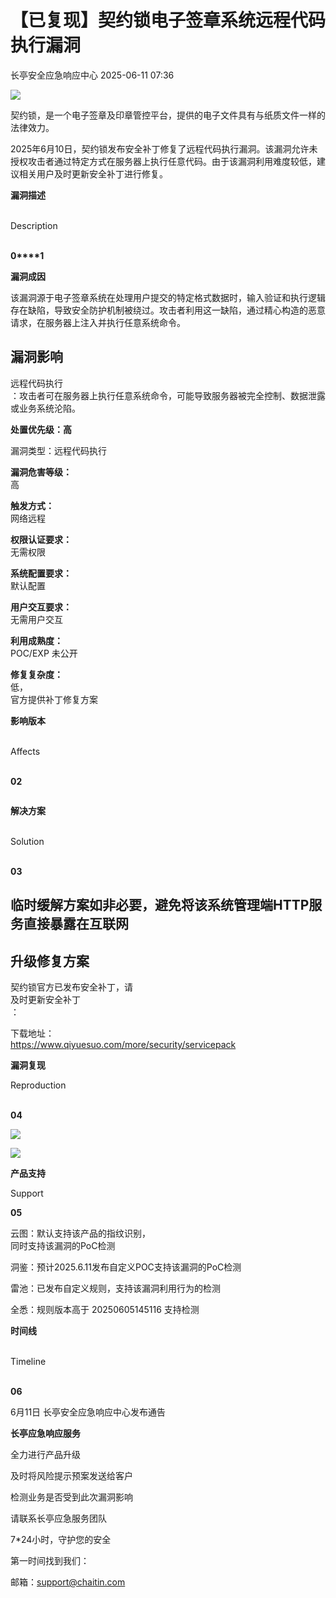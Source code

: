 #  【已复现】契约锁电子签章系统远程代码执行漏洞  
 长亭安全应急响应中心   2025-06-11 07:36  
  
![](https://mmbiz.qpic.cn/sz_mmbiz_jpg/FOh11C4BDicSFMfNoibn320w3iah1aRhyQNRoU0RzEibDS84falRSxyg1bCYOcwWZTQGPb16gFwnLakIib0icuUX3ibWQ/640?wx_fmt=jpeg&from=appmsg "")  
  
  
契约锁，是一个电子签章及印章管控平台，提供的电子文件具有与纸质文件一样的法律效力。  
  
  
2025年6月10日，契约锁发布安全补丁修复了远程代码执行漏洞。该漏洞允许未授权攻击者通过特定方式在服务器上执行任意代码。由于该漏洞利用难度较低，建议相关用户及时更新安全补丁进行修复。  
  
  
**漏洞描述**  
  
   
Description  
   
  
  
  
**0****1**  
  
**漏洞成因**  
  
该漏洞源于电子签章系统在处理用户提交的特定格式数据时，输入验证和执行逻辑存在缺陷，导致安全防护机制被绕过。攻击者利用这一缺陷，通过精心构造的恶意请求，在服务器上注入并执行任意系统命令。  
  
## 漏洞影响  
  
远程代码执行  
：攻击者可在服务器上执行任意系统命令，可能导致服务器被完全控制、数据泄露或业务系统沦陷。  
  
  
**处置优先级：高**  
  
漏洞类型：远程代码执行  
  
**漏洞危害等级：**  
高  
  
**触发方式：**  
网络远程  
  
**权限认证要求：**  
无需权限  
  
**系统配置要求：**  
默认配置  
  
**用户交互要求：**  
无需用户交互  
  
**利用成熟度：**  
POC/EXP 未公开  
  
**修复复杂度：**  
低，  
官方提供补丁修复方案  
  
  
  
  
  
**影响版本**  
  
   
Affects  
   
  
  
  
**02**  
```
```  
  
**解决方案**  
  
   
Solution  
   
  
  
  
**03**  
  
##   
  
## 临时缓解方案如非必要，避免将该系统管理端HTTP服务直接暴露在互联网  
  
## 升级修复方案  
  
契约锁官方已发布安全补丁，请  
及时更新安全补丁  
：  
  
下载地址：  
https://www.qiyuesuo.com/more/security/servicepack  
  
  
  
**漏洞复现**  
  
Reproduction  
   
  
  
  
**04**  
  
  
![](https://mmbiz.qpic.cn/sz_mmbiz_png/FOh11C4BDicSFMfNoibn320w3iah1aRhyQNNmdICS5eiaaq96gDhweibMYWz2bJlrF1g9Vp9tb9mGoQYNU0TrnvbK0A/640?wx_fmt=png&from=appmsg "")  
  
  
  
![](https://mmbiz.qpic.cn/sz_mmbiz_png/FOh11C4BDicSFMfNoibn320w3iah1aRhyQNmhib2YyhehnU4n13z5SXSxA7LQEwg12BXbTBK9TSXp80h9OAV2GxpmQ/640?wx_fmt=png&from=appmsg "")  
  
  
  
**产品支持**  
  
Support  
  
  
  
**05**  
  
云图：默认支持该产品的指纹识别，  
同时支持该漏洞的PoC检测  
  
洞鉴：预计2025.6.11发布自定义POC支持该漏洞的PoC检测  
  
雷池：已发布自定义规则，支持该漏洞利用行为的检测  
  
全悉：规则版本高于 20250605145116 支持检测  
  
  
  
**时间线**  
  
   
Timeline  
   
  
  
  
**06**  
  
6月11日 长亭安全应急响应中心发布通告  
  
  
**长亭应急响应服务**  
  
  
  
  
全力进行产品升级  
  
及时将风险提示预案发送给客户  
  
检测业务是否受到此次漏洞影响  
  
请联系长亭应急服务团队  
  
7*24小时，守护您的安全  
  
  
第一时间找到我们：  
  
邮箱：support@chaitin.com  
  
